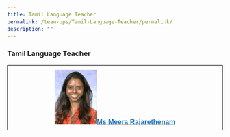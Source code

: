 ```yaml
---
title: Tamil Language Teacher
permalink: /team-ups/Tamil-Language-Teacher/permalink/
description: ""
---
```

### **Tamil Language Teacher**
<style type="text/css">
.tg  {border-collapse:collapse;border-spacing:0;}
.tg td{border-color:black;border-style:solid;border-width:1px;font-family:Arial, sans-serif;font-size:16px;
  overflow:hidden;padding:10px 5px;word-break:normal;}
.tg th{border-color:black;border-style:solid;border-width:1px;font-family:Arial, sans-serif;font-size:14px;
  font-weight:normal;overflow:hidden;padding:10px 5px;word-break:normal;}
.tg .tg-f4yw{background-color:#FFF;text-align:center;vertical-align:middle}
.tg .tg-vgmr{background-color:#;text-align:center;vertical-align:middle}
</style>
<table class="tg">
<thead>
			<td colspan="2" class="tg-vgmr"><img style="width:20%" src="/images/Our%20Team%20UPS/Tamil%20Language%20Teachers/meera.jpg"><span style="font-weight:bold"><span style="font-weight:bold"><a rel="noopener noreferrer" target="_blank" href="mailto:meera_rajarethenam@schools.gov.sg"><span style="text-decoration;color:#1E73BE;background-color:transparent">Ms Meera Rajarethenam
			<tr>
